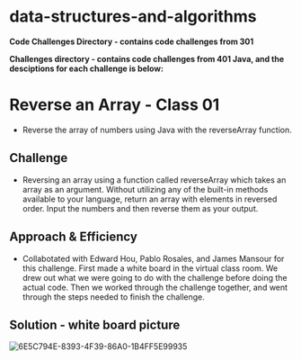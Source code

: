 # data-structures-and-algorithms

**Code Challenges Directory - contains code challenges from 301**

**Challenges directory - contains code challenges from 401 Java, and the desciptions for each challenge is below:**

# Reverse an Array - Class 01
  * Reverse the array of numbers using Java with the reverseArray function.

## Challenge
  * Reversing an array using a  function called reverseArray which takes an array as an argument. Without utilizing any of the built-in methods available to your language, return an array with elements in reversed order. Input the numbers and then reverse them as your output.

## Approach & Efficiency
  * Collabotated with Edward Hou, Pablo Rosales, and James Mansour for this challenge. First made a white board in the virtual class room. We drew out what we were going to do with the challenge before doing the actual code. Then we worked through the challenge together, and went through the steps needed to finish the challenge.

## Solution - white board picture 
![6E5C794E-8393-4F39-86A0-1B4FF5E99935](https://user-images.githubusercontent.com/65562053/112089091-38b49200-8b4e-11eb-9cc9-bed5b26b1973.jpeg)

